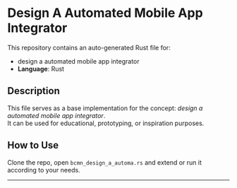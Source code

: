 # Design A Automated Mobile App Integrator

This repository contains an auto-generated Rust file for:

- design a automated mobile app integrator
- **Language**: Rust

## Description

This file serves as a base implementation for the concept: *design a automated mobile app integrator*.  
It can be used for educational, prototyping, or inspiration purposes.

## How to Use

Clone the repo, open `bcmn_design_a_automa.rs` and extend or run it according to your needs.

---


